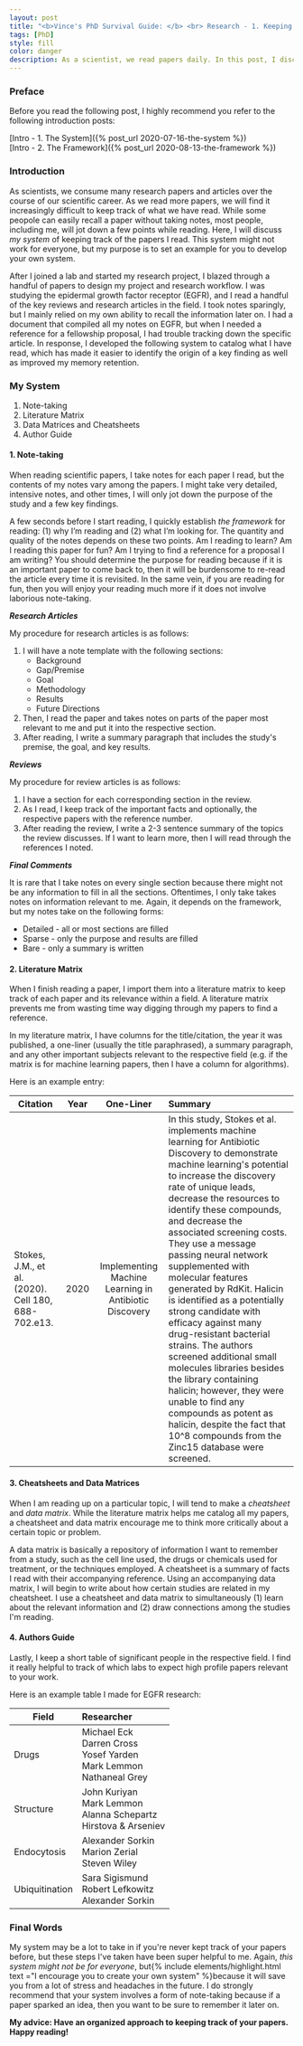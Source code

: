 ```yaml
---
layout: post
title: "<b>Vince's PhD Survival Guide: </b> <br> Research - 1. Keeping Track of Papers"
tags: [PhD]
style: fill
color: danger
description: As a scientist, we read papers daily. In this post, I discuss ways to keep track and remember papers you read.
---
```

### Preface ###

Before you read the following post, I highly recommend you refer to the following introduction posts:

[Intro - 1. The System]({% post_url 2020-07-16-the-system %})
<br>
[Intro - 2. The Framework]({% post_url 2020-08-13-the-framework %})

### Introduction ###

As scientists, we consume many research papers and articles over the course of our scientific career. As we read more papers, we will find it increasingly difficult to keep track of what we have read. While some peopole can easily recall a paper without taking notes, most people, including me, will jot down a few points while reading. Here, I will discuss *my system* of keeping track of the papers I read. This system might not work for everyone, but my purpose is to set an example for you to develop your own system. 

After I joined a lab and started my research project, I blazed through a handful of papers to design my project and research workflow. I was studying the epidermal growth factor receptor (EGFR), and I read a handful of the key reviews and research articles in the field. I took notes sparingly, but I mainly relied on my own ability to recall the information later on. I had a document that compiled all my notes on EGFR, but when I needed a reference for a fellowship proposal, I had trouble tracking down the specific article. In response, I developed the following system to catalog what I have read, which has made it easier to identify the origin of a key finding as well as improved my memory retention.

### My System ###

1. Note-taking
2. Literature Matrix
3. Data Matrices and Cheatsheets
4. Author Guide

#### 1. Note-taking ####

When reading scientific papers, I take notes for each paper I read, but the contents of my notes vary among the papers. I might take very detailed, intensive notes, and other times, I will only jot down the purpose of the study and a few key findings.

A few seconds before I start reading, I quickly establish *the framework* for reading: (1) why I’m reading and (2) what I’m looking for. The quantity and quality of the notes depends on these two points. Am I reading to learn? Am I reading this paper for fun? Am I trying to find a reference for a proposal I am writing? You should determine the purpose for reading because if it is an important paper to come back to, then it will be burdensome to re-read the article every time it is revisited. In the same vein, if you are reading for fun, then you will enjoy your reading much more if it does not involve laborious note-taking.

***Research Articles***

My procedure for research articles is as follows:

1. I will have a note template with the following sections:
	- Background
	- Gap/Premise
	- Goal
	- Methodology
	- Results
	- Future Directions
2. Then, I read the paper and takes notes on parts of the paper most relevant to me and put it into the respective section.
3. After reading, I write a summary paragraph that includes the study's premise, the goal, and key results.

***Reviews***

My procedure for review articles is as follows:

1. I have a section for each corresponding section in the review.
2. As I read, I keep track of the important facts and optionally, the respective papers with the reference number.
3. After reading the review, I write a 2-3 sentence summary of the topics the review discusses. If I want to learn more, then I will read through the references I noted.

***Final Comments***

It is rare that I take notes on every single section because there might not be any information to fill in all the sections. Oftentimes, I only take takes notes on information relevant to me. Again, it depends on the framework, but my notes take on the following forms:

- Detailed - all or most sections are filled
- Sparse - only the purpose and results are filled
- Bare - only a summary is written

#### 2. Literature Matrix ####

When I finish reading a paper, I import them into a literature matrix to keep track of each paper and its relevance within a field. A literature matrix prevents me from wasting time way digging through my papers to find a reference. 

In my literature matrix, I have columns for the title/citation, the year it was published, a one-liner (usually the title paraphrased), a summary paragraph, and any other important subjects relevant to the respective field (e.g. if the matrix is for machine learning papers, then I have a column for algorithms).

Here is an example entry:

| Citation      | Year          | One-Liner      | Summary |
| ------------- |:-------------:| :-------------:|:--------|
| Stokes, J.M., et al. (2020). Cell 180, 688-702.e13.| 2020 | Implementing Machine Learning in Antibiotic Discovery | In this study, Stokes et al. implements machine learning for Antibiotic Discovery to demonstrate machine learning's potential to increase the discovery rate of unique leads, decrease the resources to identify these compounds, and decrease the associated screening costs. They use a message passing neural network supplemented with molecular features generated by RdKit. Halicin is identified as a potentially strong candidate with efficacy against many drug-resistant bacterial strains. The authors screened additional small molecules libraries besides the library containing halicin; however, they were unable to find any compounds as potent as halicin, despite the fact that 10^8 compounds from the Zinc15 database were screened.|


#### 3. Cheatsheets and Data Matrices ####

When I am reading up on a particular topic, I will tend to make a *cheatsheet* and *data matrix*. While the literature matrix helps me catalog all my papers, a cheatsheet and data matrix encourage me to think more critically about a certain topic or problem.

A data matrix is basically a repository of information I want to remember from a study, such as the cell line used, the drugs or chemicals used for treatment, or the techniques employed. A cheatsheet is a summary of facts I read with their accompanying reference. Using an accompanying data matrix, I will begin to write about how certain studies are related in my cheatsheet. I use a cheatsheet and data matrix to simultaneously (1) learn about the relevant information and (2) draw connections among the studies I'm reading.

#### 4. Authors Guide ####

Lastly, I keep a short table of significant people in the respective field. I find it really helpful to track of which labs to expect high profile papers relevant to your work.

Here is an example table I made for EGFR research:

| Field         | Researcher |
| ----------    |:-----------|
| Drugs			    | Michael Eck <br> Darren Cross <br> Yosef Yarden <br> Mark Lemmon <br> Nathaneal Grey|
| Structure     | John Kuriyan <br> Mark Lemmon <br> Alanna Schepartz <br> Hirstova & Arseniev |
| Endocytosis   | Alexander Sorkin <br> Marion Zerial <br> Steven Wiley |
| Ubiquitination| Sara Sigismund <br> Robert Lefkowitz <br> Alexander Sorkin |


### Final Words ###

My system may  be a lot to take in if you're never kept track of your papers before, but these steps I've taken have been super helpful to me. Again, *this system might not be for everyone*, but{% include elements/highlight.html text ="I encourage you to create your own system" %}because it will save you from a lot of stress and headaches in the future. I do strongly recommend that your system involves a form of note-taking because if a paper sparked an idea, then you want to be sure to remember it later on.

**My advice: Have an organized approach to keeping track of your papers. Happy reading!**
